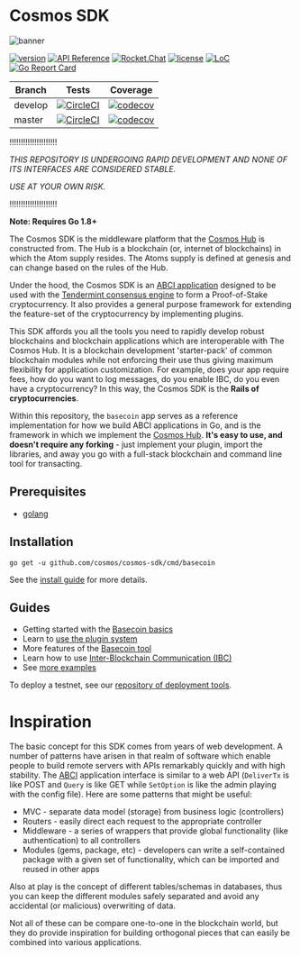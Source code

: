 # Cosmos SDK

![banner](docs/graphics/cosmos-sdk-image.png)

[![version](https://img.shields.io/github/tag/ya-enot/cosmos-sdk.svg)](https://github.com/ya-enot/cosmos-sdk/releases/latest)
[![API Reference](https://godoc.org/github.com/ya-enot/cosmos-sdk?status.svg
)](https://godoc.org/github.com/ya-enot/cosmos-sdk)
[![Rocket.Chat](https://demo.rocket.chat/images/join-chat.svg)](https://cosmos.rocket.chat/)
[![license](https://img.shields.io/github/license/ya-enot/cosmos-sdk.svg)](https://github.com/ya-enot/cosmos-sdk/blob/master/LICENSE)
[![LoC](https://tokei.rs/b1/github/ya-enot/cosmos-sdk)](https://github.com/ya-enot/cosmos-sdk)
[![Go Report Card](https://goreportcard.com/badge/github.com/ya-enot/cosmos-sdk)](https://goreportcard.com/report/github.com/ya-enot/cosmos-sdk)

Branch    | Tests | Coverage
----------|-------|---------
develop   | [![CircleCI](https://circleci.com/gh/ya-enot/cosmos-sdk/tree/develop.svg?style=shield)](https://circleci.com/gh/ya-enot/cosmos-sdk/tree/develop) | [![codecov](https://codecov.io/gh/ya-enot/cosmos-sdk/branch/develop/graph/badge.svg)](https://codecov.io/gh/ya-enot/cosmos-sdk)
master    | [![CircleCI](https://circleci.com/gh/ya-enot/cosmos-sdk/tree/master.svg?style=shield)](https://circleci.com/gh/ya-enot/cosmos-sdk/tree/master) | [![codecov](https://codecov.io/gh/ya-enot/cosmos-sdk/branch/master/graph/badge.svg)](https://codecov.io/gh/ya-enot/cosmos-sdk)


!!!!!!!!!!!!!!!!!!!!!

*THIS REPOSITORY IS UNDERGOING RAPID DEVELOPMENT AND NONE OF ITS INTERFACES ARE CONSIDERED STABLE.*

*USE AT YOUR OWN RISK.*

!!!!!!!!!!!!!!!!!!!!!

**Note: Requires Go 1.8+**

The Cosmos SDK is the middleware platform that the [Cosmos Hub](https://cosmos.network) is constructed from. The Hub is a blockchain (or, internet of blockchains) in which the Atom supply resides. The Atoms supply is defined at genesis and can change based on the rules of the Hub.

Under the hood, the Cosmos SDK is an [ABCI application](https://github.com/ya-enot/abci) designed to be used with the [Tendermint consensus engine](https://tendermint.com/) to form a Proof-of-Stake cryptocurrency. It also provides a general purpose framework
for extending the feature-set of the cryptocurrency by implementing plugins.

This SDK affords you all the tools you need to rapidly develop
robust blockchains and blockchain applications which are interoperable with The
Cosmos Hub. It is a blockchain development 'starter-pack' of common blockchain
modules while not enforcing their use thus giving maximum flexibility for
application customization. For example, does your app require fees, how do you
want to log messages, do you enable IBC, do you even have a cryptocurrency? In
this way, the Cosmos SDK is the **Rails of cryptocurrencies**.

Within this repository, the `basecoin` app serves as a reference implementation for how we build ABCI applications in Go, and is the framework in which we implement the [Cosmos Hub](https://cosmos.network). **It's easy to use, and doesn't require any forking** - just implement your plugin, import the libraries, and away you go with a full-stack blockchain and command line tool for transacting.

## Prerequisites

* [golang](https://golang.org/doc/install)

## Installation

```
go get -u github.com/cosmos/cosmos-sdk/cmd/basecoin
```

See the [install guide](/docs/guide/install.md) for more details.

## Guides

* Getting started with the [Basecoin basics](/docs/guide/basecoin-basics.md)
* Learn to [use the plugin system](/docs/guide/basecoin-plugins.md)
* More features of the [Basecoin tool](/docs/guide/basecoin-tool.md)
* Learn how to use [Inter-Blockchain Communication (IBC)](/docs/guide/ibc.md)
* See [more examples](https://github.com/cosmos/cosmos-academy)

To deploy a testnet, see our [repository of deployment tools](https://github.com/tendermint/tools).

# Inspiration

The basic concept for this SDK comes from years of web development. A number of
patterns have arisen in that realm of software which enable people to build remote
servers with APIs remarkably quickly and with high stability. The
[ABCI](https://github.com/ya-enot/abci) application interface is similar to
a web API (`DeliverTx` is like POST and `Query` is like GET while `SetOption` is like
the admin playing with the config file). Here are some patterns that might be
useful:

* MVC - separate data model (storage) from business logic (controllers)
* Routers - easily direct each request to the appropriate controller
* Middleware - a series of wrappers that provide global functionality (like
  authentication) to all controllers
* Modules (gems, package, etc) - developers can write a self-contained package
  with a given set of functionality, which can be imported and reused in other
  apps

Also at play is the concept of different tables/schemas in databases, thus you can
keep the different modules safely separated and avoid any accidental (or malicious)
overwriting of data.

Not all of these can be compare one-to-one in the blockchain world, but they do
provide inspiration for building orthogonal pieces that can easily be combined
into various applications.
